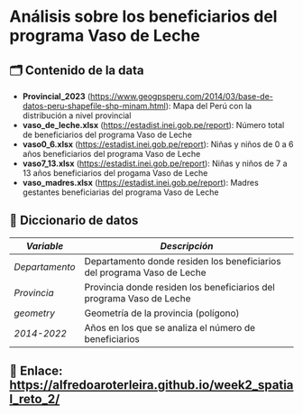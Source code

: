 # Análisis sobre los beneficiarios del programa Vaso de Leche
## 🗂️ Contenido de la data
- **Provincial_2023** (https://www.geogpsperu.com/2014/03/base-de-datos-peru-shapefile-shp-minam.html): Mapa del Perú con la distribución a nivel provincial
- **vaso_de_leche.xlsx** (https://estadist.inei.gob.pe/report): Número total de beneficiarios del programa Vaso de Leche 
- **vaso0_6.xlsx** (https://estadist.inei.gob.pe/report): Niñas y niños de 0 a 6 años beneficiarios del programa Vaso de Leche
- **vaso7_13.xlsx** (https://estadist.inei.gob.pe/report): Niñas y niños de 7 a 13 años beneficiarios del progama Vaso de Leche
- **vaso_madres.xlsx** (https://estadist.inei.gob.pe/report): Madres gestantes beneficiarias del programa Vaso de Leche

## 📖 Diccionario de datos
| *Variable*         | *Descripción*                                                                                         |
|----------------------|---------------------------------------------------------------------------------------------------------|
| *Departamento*   | Departamento donde residen los beneficiarios del programa Vaso de Leche                                                     |
| *Provincia*  | Provincia donde residen los beneficiarios del programa Vaso de Leche                           |
| *geometry*     | Geometría de la provincia (polígono)                              |
| *2014-2022*      | Años en los que se analiza el número de beneficiarios                               |

## 🔗 Enlace: https://alfredoaroterleira.github.io/week2_spatial_reto_2/ 

